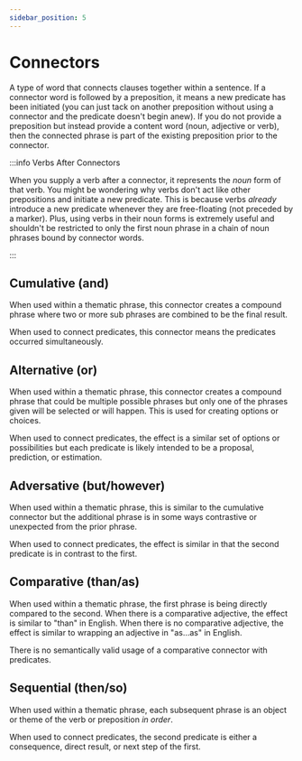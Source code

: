 ```yaml
---
sidebar_position: 5
---
```


# Connectors

A type of word that connects clauses together within a sentence. If a connector
word is followed by a preposition, it means a new predicate has been initiated
(you can just tack on another preposition without using a connector and the
predicate doesn't begin anew). If you do not provide a preposition but instead
provide a content word (noun, adjective or verb), then the connected phrase is
part of the existing preposition prior to the connector.

:::info Verbs After Connectors

When you supply a verb after a connector, it represents the *noun* form of that
verb. You might be wondering why verbs don't act like other prepositions and
initiate a new predicate. This is because verbs *already* introduce a new
predicate whenever they are free-floating (not preceded by a marker). Plus,
using verbs in their noun forms is extremely useful and shouldn't be restricted
to only the first noun phrase in a chain of noun phrases bound by connector
words.

:::

## Cumulative (and)

When used within a thematic phrase, this connector creates a compound phrase
where two or more sub phrases are combined to be the final result.

When used to connect predicates, this connector means the predicates occurred
simultaneously.

## Alternative (or)

When used within a thematic phrase, this connector creates a compound phrase
that could be multiple possible phrases but only one of the phrases given will
be selected or will happen. This is used for creating options or choices.

When used to connect predicates, the effect is a similar set of options or
possibilities but each predicate is likely intended to be a proposal,
prediction, or estimation.

## Adversative (but/however)

When used within a thematic phrase, this is similar to the cumulative connector
but the additional phrase is in some ways contrastive or unexpected from the
prior phrase.

When used to connect predicates, the effect is similar in that the second
predicate is in contrast to the first.

## Comparative (than/as)

When used within a thematic phrase, the first phrase is being directly compared
to the second. When there is a comparative adjective, the effect is similar to
"than" in English. When there is no comparative adjective, the effect is similar
to wrapping an adjective in "as...as" in English.

There is no semantically valid usage of a comparative connector with predicates.

## Sequential (then/so)

When used within a thematic phrase, each subsequent phrase is an object or theme
of the verb or preposition *in order*.

When used to connect predicates, the second predicate is either a consequence,
direct result, or next step of the first.
